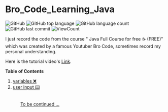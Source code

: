 # Bro_Code_Learning_Java


![GitHub](https://img.shields.io/github/license/fermat01/Bro_Code_Learning_Java?style=flat)
![GitHub top language](https://img.shields.io/github/languages/top/fermat01/Bro_Code_Learning_Java?style=flat)
![GitHub language count](https://img.shields.io/github/languages/count/fermat01/Bro_Code_Learning_Java?style=flat)
![GitHub last commit](https://img.shields.io/github/last-commit/fermat01/Bro_Code_Learning_Java?style=flat)
![ViewCount](https://views.whatilearened.today/views/github/fermat01/Bro_Code_Learning_Java.svg?cache=remove)




I just record the code from the course " Java Full Course for free ☕ (FREE)" which was created by a famous Youtuber Bro Code, sometimes record my personal understanding.

Here is the tutorial video's [Link](https://www.youtube.com/watch?v=xk4_1vDrzzo&ab_channel=BroCode).


**Table of Contents**


<ol>

  <li><a href='https://github.com/fermat01/Bro_Code_Learning_Java/blob/master/programs/2_3_variables/Main.java'>variables ❌</li>


<li><a href='https://github.com/fermat01/Bro_Code_Learning_Java/blob/master/programs/4_user_input/Main.java'>user input ⌨️ </li>

<ol>



 <br>
To be continued ...

<!--
1.  Java tutorial for beginners ☕
2.   variables ❌   
3.   swap two variables 💱
4.  user input ⌨️
5.   expressions 🧮
6.   GUI intro 🚩   
7.  Math class 📐   
8.  random numbers 🎲
9.  if statements 🚧
10.  switches ⬇
11.  logical operators ❗
12.  while loop 🔄
13.  for loop ➰
14.  nested loops ➿
15.   arrays 🚗
16. 2D arrays 🚚
17   String methods 💬
1.   wrapper classes 🎁
2.  ArrayList 🧾
3.   2D ArrayList 📜
4.  for-each loop 🔃
5.    methods 📞
6.    overloaded methods ☎️
7.    printf 🖨️
8.    final keyword ⛔
9.   objects (OOP) ☕
10.   constructors 👷
11. variable scope 🌍
12.   overloaded constructors 🍕
13.   toString method 🎉
14.   array of objects 🍱
15.   object passing 🏬
16.    static keyword ⚡
17.  inheritance 👪
18.   method overriding 🙅‍♂️
19.  super keyword 🦸‍♂️
20.  abstraction 👻
21.  access modifiers 🔒
22.   encapsulation 💊
23.   copy objects 🖨️
24.   interface 🦅
25. polymorphism 🏁
26.  dynamic polymorphism ✨
27.  exception handling ⚠️
28.  File class 📁
29.  FileWriter (write to a file) 📝
30.   FileReader (read a file) 📖
31.   audio 🔊
32.  GUI 🖼️
33.   labels 👨‍💻
34.   panels 🟥
35.  buttons 🛎️
36.   BorderLayout 🧭
37.   FlowLayout 🌊
38.   GridLayout 🔳
39. LayeredPane 📚
40.   open a new GUI window 🗔
41.   JOptionPane 🛑
42.  textfield 📛
43.  checkbox ✔️
44.   radio buttons 🔘
45.   combobox 📑
46.   slider 🌡️
47.   progress bar 📊
48.   menubar 🗄️
49.   select a file 🔎
50.   color chooser 🎨
51.   KeyListener 🚀
52.   MouseListener 🖱️
53.   drag and drop 👈
54.   key bindings ⌨️
55.   2D graphics 🖍️
56.   2D animation 👾
57.  generics ❓
58.   serialization 🥣
59.   TimerTask ⌚
60.  threads 🧵
61.   multithreading 🧶
62.   packages 📦
63.   compile/run command prompt 💽
64.  executable (.jar) ☕

-->
